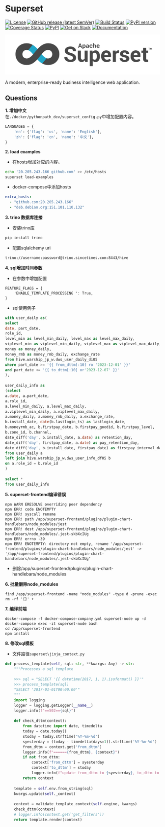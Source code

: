 <!--
Licensed to the Apache Software Foundation (ASF) under one
or more contributor license agreements.  See the NOTICE file
distributed with this work for additional information
regarding copyright ownership.  The ASF licenses this file
to you under the Apache License, Version 2.0 (the
"License"); you may not use this file except in compliance
with the License.  You may obtain a copy of the License at

  http://www.apache.org/licenses/LICENSE-2.0

Unless required by applicable law or agreed to in writing,
software distributed under the License is distributed on an
"AS IS" BASIS, WITHOUT WARRANTIES OR CONDITIONS OF ANY
KIND, either express or implied.  See the License for the
specific language governing permissions and limitations
under the License.
-->

# Superset

[![License](https://img.shields.io/badge/License-Apache%202.0-blue.svg)](https://opensource.org/licenses/Apache-2.0)
[![GitHub release (latest SemVer)](https://img.shields.io/github/v/release/apache/superset?sort=semver)](https://github.com/apache/superset/tree/latest)
[![Build Status](https://github.com/apache/superset/workflows/Python/badge.svg)](https://github.com/apache/superset/actions)
[![PyPI version](https://badge.fury.io/py/apache-superset.svg)](https://badge.fury.io/py/apache-superset)
[![Coverage Status](https://codecov.io/github/apache/superset/coverage.svg?branch=master)](https://codecov.io/github/apache/superset)
[![PyPI](https://img.shields.io/pypi/pyversions/apache-superset.svg?maxAge=2592000)](https://pypi.python.org/pypi/apache-superset)
[![Get on Slack](https://img.shields.io/badge/slack-join-orange.svg)](http://bit.ly/join-superset-slack)
[![Documentation](https://img.shields.io/badge/docs-apache.org-blue.svg)](https://superset.apache.org)

<picture width="500">
  <source
    media="(prefers-color-scheme: dark)"
    src="https://github.com/apache/superset/raw/master/superset-frontend/src/assets/branding/superset-logo-horiz-apache-dark.png"
    alt="Superset logo (dark)"
  />
  <img
    src="https://github.com/apache/superset/raw/master/superset-frontend/src/assets/branding/superset-logo-horiz-apache.png"
    alt="Superset logo (light)"
  />
</picture>

A modern, enterprise-ready business intelligence web application.

## Questions
**1. 增加中文**  
在`./docker/pythonpath_dev/superset_config.py`中增加配置内容。
```python
LANGUAGES = {
    'en': {'flag': 'us', 'name': 'English'},
    'zh': {'flag': 'cn', 'name': '中文'},
}
```
**2. load examples**  
+ 在hosts增加对应的内容。
```bash
echo '20.205.243.166 github.com' >> /etc/hosts
superset load-examples
```  
+ docker-compose中添加hosts
```yaml
extra_hosts:
  - "github.com:20.205.243.166"
  - "deb.debian.org:151.101.110.132"
```

**3. trino 数据库连接**
+ 安装trino库
```bash
pip install trino
```
+ 配置sqlalchemy uri
```bash
trino://username:password@trino.sincetimes.com:8443/hive
```

**4. sql增加时间参数**
+ 在参数中增加配置
```
FEATURE_FLAGS = {
    'ENABLE_TEMPLATE_PROCESSING ': True,
}
```
+ sql使用例子
```sql
with user_daily as(
select
date, part_date,
role_id,
level_min as level_min_daily, level_max as level_max_daily,
viplevel_min as viplevel_min_daily, viplevel_max as viplevel_max_daily,
money as money_daily,
money_rmb as money_rmb_daily, exchange_rate
from hive.warship_jp_w.dws_user_daily_di05
where part_date >= '{{ from_dttm[:10] ro '2023-12-01' }}'
and part_date <= '{{ to_dttm[:10] or'2023-12-07' }}'
),

user_daily_info as
(select
a.date, a.part_date,
a.role_id,
a.level_min_daily, a.level_max_daily,
a.viplevel_min_daily, a.viplevel_max_daily,
a.money_daily, a.money_rmb_daily, a.exchange_rate,
b.install_date, date(b.lastlogin_ts) as lastlogin_date,
b.moneyrmb_ac, b.firstpay_date, b.firstpay_goodid, b.firstpay_level,
b.zone_id, b.channel,
date_diff('day', b.install_date, a.date) as retention_day,
date_diff('day', firstpay_date, a.date) as pay_retention_day,
date_diff('day', b.install_date, firstpay_date) as firstpay_interval_days
from user_daily a
left join hive.warship_jp_w.dws_user_info_df05 b
on a.role_id = b.role_id
)

select *
from user_daily_info
```

**5. superset-frontend编译错误**
```
npm WARN ERESOLVE overriding peer dependency
npm ERR! code ENOTEMPTY
npm ERR! syscall rename
npm ERR! path /app/superset-frontend/plugins/plugin-chart-handlebars/node_modules/jest
npm ERR! dest /app/superset-frontend/plugins/plugin-chart-handlebars/node_modules/.jest-skbXcIUg
npm ERR! errno -39
npm ERR! ENOTEMPTY: directory not empty, rename '/app/superset-frontend/plugins/plugin-chart-handlebars/node_modules/jest' -> '/app/superset-frontend/plugins/plugin-chart-handlebars/node_modules/.jest-skbXcIUg'
```
+ 删除/app/superset-frontend/plugins/plugin-chart-handlebars/node_modules

**6. 批量删除node_modules**
```
find /app/superset-frontend -name "node_modules" -type d -prune -exec rm -rf '{}' +
```

**7. 编译前端**
```
docker-compose -f docker-compose-company.yml superset-node up -d
docker-compose exec -it superset-node bash
cd /app/superset-frontend
npm install
```


**8. 修改sql模板**
+ 文件路径`superset\jinja_context.py`
```python
def process_template(self, sql: str, **kwargs: Any) -> str:
    """Processes a sql template

    >>> sql = "SELECT '{{ datetime(2017, 1, 1).isoformat() }}'"
    >>> process_template(sql)
    "SELECT '2017-01-01T00:00:00'"
    """
    import logging
    logger = logging.getLogger(__name__)
    logger.info(f"==502=={sql}")

    def check_dttm(context):
        from datetime import date, timedelta
        today = date.today()
        stoday = today.strftime('%Y-%m-%d')
        syesterday = (today - timedelta(days=1)).strftime('%Y-%m-%d')
        from_dttm = context.get('from_dttm')
        logger.info(f"======{from_dttm}, {context}")
        if not from_dttm:
            context['from_dttm'] = syesterday
            context['to_dttm'] = stoday
            logger.info(f"update from_dttm to {syesterday}, to_dttm to {stoday}")
        return context

    template = self.env.from_string(sql)
    kwargs.update(self._context)

    context = validate_template_context(self.engine, kwargs)
    check_dttm(context)
    # logger.info(context.get('get_filters'))
    return template.render(context)

```
